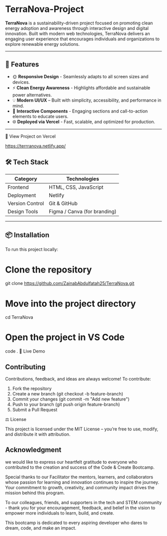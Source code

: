 # TerraNova-Project
**TerraNova** is a sustainability-driven project focused on promoting clean energy adoption and awareness through interactive design and digital innovation. Built with modern web technologies, TerraNova delivers an engaging user experience that encourages individuals and organizations to explore renewable energy solutions.

---

## 🚀 Features

- 🌞 **Responsive Design** - Seamlessly adapts to all screen sizes and devices.  
- ⚡ **Clean Energy Awareness** - Highlights affordable and sustainable power alternatives.  
- 💡 **Modern UI/UX** – Built with simplicity, accessibility, and performance in mind.  
- 🧭 **Interactive Components** - Engaging sections and call-to-action elements to educate users.  
- 🌐 **Deployed via Vercel** - Fast, scalable, and optimized for production.

---
🔗 View Project on Vercel 

https://terrranova.netlify.app/

## 🛠️ Tech Stack

| Category | Technologies |
|-----------|--------------|
| Frontend  | HTML, CSS, JavaScript |
| Deployment | Netlify |
| Version Control | Git & GitHub |
| Design Tools | Figma / Canva (for branding) |

---

## 📦 Installation

To run this project locally:

# Clone the repository
git clone https://github.com/ZainabAbdulfatah25/TerraNova.git

# Move into the project directory
cd TerraNova

# Open the project in VS Code
code .
💫 Live Demo
## Contributing
Contributions, feedback, and ideas are always welcome!
To contribute:

1. Fork the repository
2. Create a new branch (git checkout -b feature-branch)
3. Commit your changes (git commit -m "Add new feature")
3. Push to your branch (git push origin feature-branch)
4. Submit a Pull Request

⚖️ License

This project is licensed under the MIT License – you’re free to use, modify, and distribute it with attribution.

## Acknowledgment

we would like to express our heartfelt gratitude to everyone who contributed to the creation and success of the Code & Create Bootcamp.

Special thanks to our Facilitator the mentors, learners, and collaborators whose passion for learning and innovation continues to inspire the journey. Your commitment to growth, creativity, and community impact drives the mission behind this program.

To our colleagues, friends, and supporters in the tech and STEM community - thank you for your encouragement, feedback, and belief in the vision to empower more individuals to learn, build, and create.

This bootcamp is dedicated to every aspiring developer who dares to dream, code, and make an impact.
